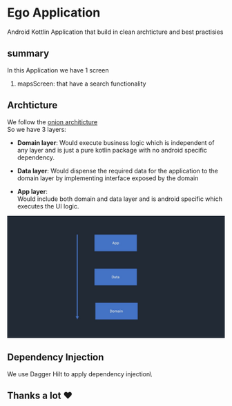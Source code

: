 # Ego Application
Android Kottlin Application that build in clean archticture and best practisies 
## summary
In this Application we have 1 screen
1. mapsScreen: that have a search functionality 
## Archticture
We follow the [onion architicture](https://blog.cleancoder.com/uncle-bob/2012/08/13/the-clean-architecture.html)\
So we have 3 layers:
- **Domain layer**:
Would execute business logic which is independent of any layer and is just a pure kotlin package with no android specific dependency.

- **Data layer**:
Would dispense the required data for the application to the domain layer by implementing interface exposed by the domain

- **App layer**:  
Would include both domain and data layer and is android specific which executes the UI logic.

![arch](https://github.com/Alinasser96/Brandz/blob/master/pics/arch.jpg)

## Dependency Injection 
We use Dagger Hilt to apply dependency injection\

## **Thanks a lot** ❤️
